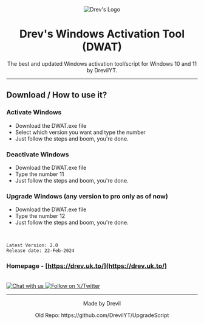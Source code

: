 <p align="center"><img src="https://drev.uk.to/assets/images/image01.jpg" alt="Drev's Logo"></p>

<h1 align="center">Drev's Windows Activation Tool (DWAT)</h1>

<p align="center">The best and updated Windows activation tool/script for Windows 10 and 11 by DrevilYT.</p>
<hr>

## Download / How to use it?

### Activate Windows

-   Download the DWAT.exe file
-   Select which version you want and type the number
-   Just follow the steps and boom, you're done.

### Deactivate Windows

-   Download the DWAT.exe file
-   Type the number 11
-   Just follow the steps and boom, you're done.

### Upgrade Windows (any version to pro only as of now)

-   Download the DWAT.exe file
-   Type the number 12
-   Just follow the steps and boom, you're done.

</br>

```
Latest Version: 2.0
Release date: 22-Feb-2024
```

### Homepage - [https://drev.uk.to/](https://drev.uk.to/)
</br>

<a href="https://drev.uk.to/discord/redirect.html">
  <img src="https://massgrave.dev/images/logo_discord.png" alt="Chat with us" />
</a>
<a href="https://twitter.com/DrevilYoutube">
  <img src="https://massgrave.dev/images/logo_x.png" alt="Follow on 𝕏/Twitter" />
</a>

---

<p align="center">Made by Drevil</p>
<p align="center">Old Repo: https://github.com/DrevilYT/UpgradeScript</p>
